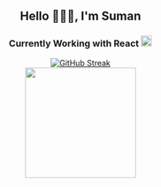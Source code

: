 <h2 align = 'center'>Hello 🙋🏾‍♂️, I'm Suman</h1>

<div align='center'>
  <h3 >Currently Working with React  <img height=20 width=20 src = "https://github.com/user-attachments/assets/36db9c1e-aa67-43d8-b400-9de45cf6eba8" />
  </h3>
  
</div>




<div align = 'center'>

  <div>
    <a href="https://git.io/streak-stats"><img src="https://streak-stats.demolab.com?        user=SumanSubedi9&theme=dark" alt="GitHub Streak" /></a>
    </a>
  </div>
  <div>
    <a href="https://github.com/SumanSubedi9/convoychat">
    <img height=200 align="center" src="https://github-readme-stats.vercel.app/api/top-langs?username=SumanSubedi9&layout=compact&langs_count=8&card_width=348&theme=dark" />
    </a>
  </div>

</div>
